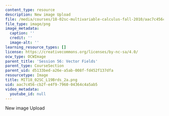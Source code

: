 ```yaml
---
content_type: resource
description: New image Upload
file: /media/courses/18-02sc-multivariable-calculus-fall-2010/aac7c456cb2fe4f9796004364c4a5ab5_MIT18_02SC_L19Brds_2a.png
file_type: image/png
image_metadata:
  caption: ''
  credit: ''
  image-alt: ''
learning_resource_types: []
license: https://creativecommons.org/licenses/by-nc-sa/4.0/
ocw_type: OCWImage
parent_title: 'Session 56: Vector Fields'
parent_type: CourseSection
parent_uid: d5133bed-a26e-a5ab-008f-fd452f137dfa
resourcetype: Image
title: MIT18_02SC_L19Brds_2a.png
uid: aac7c456-cb2f-e4f9-7960-04364c4a5ab5
video_metadata:
  youtube_id: null
---
```

New image Upload